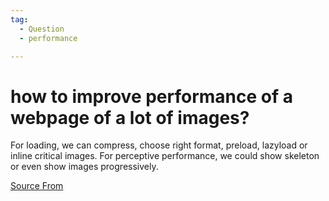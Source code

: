 ```yaml
---
tag:
  - Question
  - performance

---
```

  
# how to improve performance of a webpage of a lot of images?

For loading, we can compress, choose right format, preload, lazyload or inline critical images. For perceptive performance, we could show skeleton or even show images progressively.


[Source From](https://bigfrontend.dev/question/how-to-improve-webpage-of-many-images)

  
